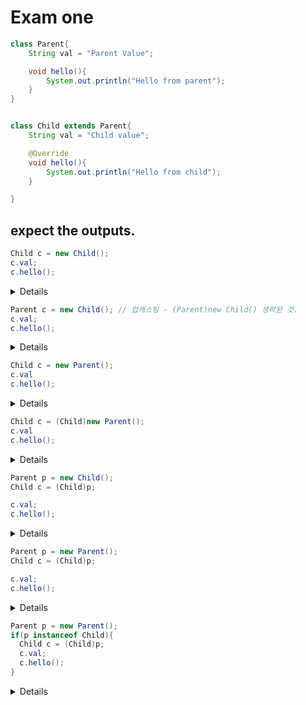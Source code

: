 
# Exam one  

```java
class Parent{
    String val = "Parent Value";

    void hello(){
        System.out.println("Hello from parent");
    }
}


class Child extends Parent{
    String val = "Child value";

    @Override 
    void hello(){
        System.out.println("Hello from child");
    }

}
```


## expect the outputs.  

```java
Child c = new Child();
c.val;
c.hello();
```
<details>  

Child value  
hello from child

</details>


```java
Parent c = new Child(); // 업캐스팅 - (Parent)new Child() 생략된 것.
c.val;
c.hello();
```
<details>  

Parent value  
hello from child

</details>


```java
Child c = new Parent();
c.val
c.hello();
```

<details>  

Compile error 

</details>


```java
Child c = (Child)new Parent();  
c.val
c.hello();
```

<details>  
Child c = (Child)new Parent()에서 다음 에러 발생  
Runtime error : java.lang.ClassCastException  

</details>

```java
Parent p = new Child();
Child c = (Child)p;

c.val;
c.hello();
```

<details>  

Child value
hello from child
</details>

```java
Parent p = new Parent();
Child c = (Child)p;

c.val;
c.hello();
```

<details>  

Runtime Exception : java.lang.ClassCastException  
</details>


```java
Parent p = new Parent();
if(p instanceof Child){
  Child c = (Child)p;
  c.val;
  c.hello();
}
```

<details>  

nothing...  
</details>
